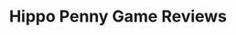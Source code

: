 ---
title: Hippo Penny Game Reviews
layout: scoredetail
permalink: /meta-score/nickelodeon-all-star-brawl-2
header:
  teaser: /assets/images/nickelodeon-all-star-brawl-2.jpg
  video:
    id: Og4SA9vDGXM
    provider: youtube
---
